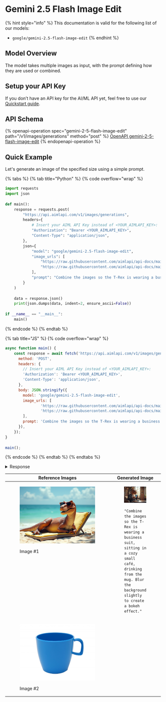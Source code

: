 # Gemini 2.5 Flash Image Edit

{% hint style="info" %}
This documentation is valid for the following list of our models:

* `google/gemini-2.5-flash-image-edit`
{% endhint %}

## Model Overview

The model takes multiple images as input, with the prompt defining how they are used or combined.

## Setup your API Key

If you don’t have an API key for the AI/ML API yet, feel free to use our [Quickstart guide](https://docs.aimlapi.com/quickstart/setting-up).

## API Schema

{% openapi-operation spec="gemini-2-5-flash-image-edit" path="/v1/images/generations" method="post" %}
[OpenAPI gemini-2-5-flash-image-edit](https://raw.githubusercontent.com/aimlapi/api-docs/refs/heads/main/docs/api-references/image-models/Google/gemini-2.5-flash-image-edit.json)
{% endopenapi-operation %}

## Quick Example

Let's generate an image of the specified size using a simple prompt.

{% tabs %}
{% tab title="Python" %}
{% code overflow="wrap" %}
```python
import requests
import json

def main():
    response = requests.post(
        "https://api.aimlapi.com/v1/images/generations",
        headers={
            # Insert your AIML API Key instead of <YOUR_AIMLAPI_KEY>:
            "Authorization": "Bearer <YOUR_AIMLAPI_KEY>",
            "Content-Type": "application/json",
        },
        json={
            "model": "google/gemini-2.5-flash-image-edit",
            "image_urls": [
                "https://raw.githubusercontent.com/aimlapi/api-docs/main/reference-files/t-rex.png",
                "https://raw.githubusercontent.com/aimlapi/api-docs/main/reference-files/blue-mug.jpg"
            ],
            "prompt": "Combine the images so the T-Rex is wearing a business suit, sitting in a cozy small café, drinking from the mug. Blur the background slightly to create a bokeh effect.",
        }
    )

    data = response.json()
    print(json.dumps(data, indent=2, ensure_ascii=False))

if __name__ == "__main__":
    main()
```
{% endcode %}
{% endtab %}

{% tab title="JS" %}
{% code overflow="wrap" %}
```javascript
async function main() {
    const response = await fetch('https://api.aimlapi.com/v1/images/generations', {
      method: 'POST',
      headers: {
        // Insert your AIML API Key instead of <YOUR_AIMLAPI_KEY>:
        'Authorization': 'Bearer <YOUR_AIMLAPI_KEY>',
        'Content-Type': 'application/json',
      },
      body: JSON.stringify({
        model: 'google/gemini-2.5-flash-image-edit',
        image_urls: [
                'https://raw.githubusercontent.com/aimlapi/api-docs/main/reference-files/t-rex.png',
                'https://raw.githubusercontent.com/aimlapi/api-docs/main/reference-files/blue-mug.jpg'
        ],
        prompt: 'Combine the images so the T-Rex is wearing a business suit, sitting in a cozy small café, drinking from the mug. Blur the background slightly to create a bokeh effect.',
      }),
    });
}

main();
```
{% endcode %}
{% endtab %}
{% endtabs %}

<details>

<summary>Response</summary>

{% code overflow="wrap" %}
```json5
{
  "images": [
    {
      "url": "https://cdn.aimlapi.com/eagle/files/panda/9g3PokYLjWoygTVrRgfvG_output.png",
      "content_type": "image/png",
      "file_name": "output.png",
      "file_size": 2273159,
      "width": null,
      "height": null
    }
  ],
  "description": "Here is your T-Rex in a business suit, enjoying a drink in a cozy cafe! "
}
```
{% endcode %}

</details>

<table data-full-width="false"><thead><tr><th width="339.6666259765625" valign="top">Reference Images</th><th valign="top">Generated Image</th></tr></thead><tbody><tr><td valign="top"><div><figure><img src="../../../.gitbook/assets/flux-dev-t-rex.png" alt=""><figcaption><p>Image #1</p></figcaption></figure></div></td><td valign="top"><div><figure><img src="../../../.gitbook/assets/gemini_2.5_flash_image_edit_output.png" alt=""><figcaption><p><kbd><code>"Combine the images so the T-Rex is wearing a business suit, sitting in a cozy small café, drinking from the mug. Blur the background slightly to create a bokeh effect."</code></kbd></p></figcaption></figure></div></td></tr><tr><td valign="top"><div><figure><img src="../../../.gitbook/assets/blue-mug (1).jpg" alt=""><figcaption><p>Image #2</p></figcaption></figure></div></td><td valign="top"></td></tr></tbody></table>
